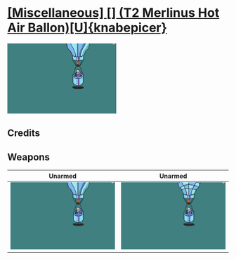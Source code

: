 # [\[Miscellaneous\] \[\] \(T2 Merlinus Hot Air Ballon\)\[U\]{knabepicer}](./)

<img src="./8.%20Unarmed/Unarmed_000.png" alt="[Miscellaneous] [] (T2 Merlinus Hot Air Ballon)[U]{knabepicer} standing" />

## Credits



## Weapons


|Unarmed |Unarmed |
|  :---: | :---: |
| <img alt="Unarmed animation" src="./8.%20Unarmed/Unarmed.gif" /> | <img alt="Unarmed animation" src="./8.%20Unarmed%20(checkered)/Unarmed.gif" /> |
